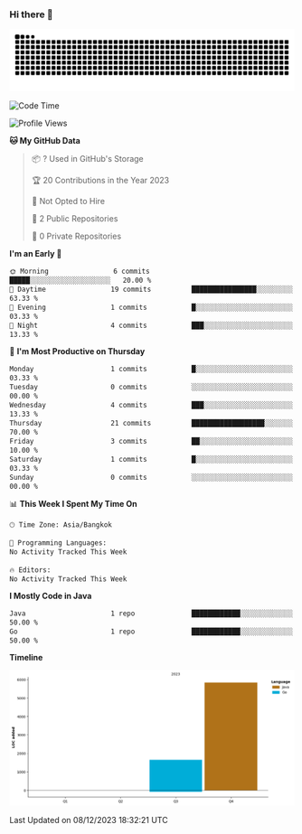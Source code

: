 ### Hi there 👋

<!--
**kevlog/kevlog** is a ✨ _special_ ✨ repository because its `README.md` (this file) appears on your GitHub profile.

Here are some ideas to get you started:

- 🔭 I’m currently working on ...
- 🌱 I’m currently learning ...
- 👯 I’m looking to collaborate on ...
- 🤔 I’m looking for help with ...
- 💬 Ask me about ...
- 📫 How to reach me: ...
- 😄 Pronouns: ...
- ⚡ Fun fact: ...
-->

<picture>
  <source media="(prefers-color-scheme: dark)" srcset="https://raw.githubusercontent.com/kevlog/kevlog/output/github-contribution-grid-snake-dark.svg">
  <source media="(prefers-color-scheme: light)" srcset="https://raw.githubusercontent.com/kevlog/kevlog/output/github-contribution-grid-snake.svg">
  <img alt="github contribution grid snake animation" src="https://raw.githubusercontent.com/kevlog/kevlog/output/github-contribution-grid-snake-dark.svg">
</picture>

<!--START_SECTION:waka-->
![Code Time](http://img.shields.io/badge/Code%20Time-25%20mins-blue)

![Profile Views](http://img.shields.io/badge/Profile%20Views-0-blue)

**🐱 My GitHub Data** 

> 📦 ? Used in GitHub's Storage 
 > 
> 🏆 20 Contributions in the Year 2023
 > 
> 🚫 Not Opted to Hire
 > 
> 📜 2 Public Repositories 
 > 
> 🔑 0 Private Repositories 
 > 
**I'm an Early 🐤** 

```text
🌞 Morning                6 commits           █████░░░░░░░░░░░░░░░░░░░░   20.00 % 
🌆 Daytime                19 commits          ████████████████░░░░░░░░░   63.33 % 
🌃 Evening                1 commits           █░░░░░░░░░░░░░░░░░░░░░░░░   03.33 % 
🌙 Night                  4 commits           ███░░░░░░░░░░░░░░░░░░░░░░   13.33 % 
```
📅 **I'm Most Productive on Thursday** 

```text
Monday                   1 commits           █░░░░░░░░░░░░░░░░░░░░░░░░   03.33 % 
Tuesday                  0 commits           ░░░░░░░░░░░░░░░░░░░░░░░░░   00.00 % 
Wednesday                4 commits           ███░░░░░░░░░░░░░░░░░░░░░░   13.33 % 
Thursday                 21 commits          ██████████████████░░░░░░░   70.00 % 
Friday                   3 commits           ██░░░░░░░░░░░░░░░░░░░░░░░   10.00 % 
Saturday                 1 commits           █░░░░░░░░░░░░░░░░░░░░░░░░   03.33 % 
Sunday                   0 commits           ░░░░░░░░░░░░░░░░░░░░░░░░░   00.00 % 
```


📊 **This Week I Spent My Time On** 

```text
🕑︎ Time Zone: Asia/Bangkok

💬 Programming Languages: 
No Activity Tracked This Week

🔥 Editors: 
No Activity Tracked This Week
```

**I Mostly Code in Java** 

```text
Java                     1 repo              ████████████░░░░░░░░░░░░░   50.00 % 
Go                       1 repo              ████████████░░░░░░░░░░░░░   50.00 % 
```



**Timeline**

![Lines of Code chart](https://raw.githubusercontent.com/kevlog/kevlog/main/assets/bar_graph.png)


 Last Updated on 08/12/2023 18:32:21 UTC
<!--END_SECTION:waka-->
